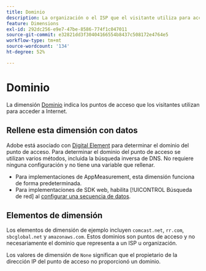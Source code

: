 ```yaml
---
title: Dominio
description: La organización o el ISP que el visitante utiliza para acceder a Internet.
feature: Dimensions
exl-id: 292dc256-e9e7-47be-8586-774f1c047011
source-git-commit: e32821dd3f30404166554b8437c508172e4764e5
workflow-type: tm+mt
source-wordcount: '134'
ht-degree: 52%

---
```


# Dominio

La dimensión [Dominio](overview.md) indica los puntos de acceso que los visitantes utilizan para acceder a Internet.

## Rellene esta dimensión con datos

Adobe está asociado con [Digital Element](https://www.digitalelement.com/es/) para determinar el dominio del punto de acceso. Para determinar el dominio del punto de acceso se utilizan varios métodos, incluida la búsqueda inversa de DNS. No requiere ninguna configuración y no tiene una variable que rellenar.

* Para implementaciones de AppMeasurement, esta dimensión funciona de forma predeterminada.
* Para implementaciones de SDK web, habilita [!UICONTROL Búsqueda de red] al [configurar una secuencia de datos](https://experienceleague.adobe.com/docs/experience-platform/datastreams/configure.html?lang=es).

## Elementos de dimensión

Los elementos de dimensión de ejemplo incluyen `comcast.net`, `rr.com`, `sbcglobal.net` y `amazonaws.com`. Estos dominios son puntos de acceso y no necesariamente el dominio que representa a un ISP u organización.

Los valores de dimensión de `None` significan que el propietario de la dirección IP del punto de acceso no proporcionó un dominio.
